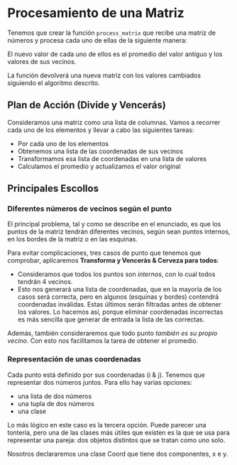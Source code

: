 # Procesamiento de una Matriz

Tenemos que crear la función `process_matrix` que recibe una matriz de números y procesa cada uno de ellas de la siguiente manera:
  
  El nuevo valor de cada uno de ellos es el promedio del valor antiguo y los valores de sus vecinos.

La función devolverá una nueva matriz con los valores cambiados siguiendo el algoritmo descrito.

## Plan de Acción (Divide y Vencerás)

Consideramos una matriz como una lista de columnas. Vamos a recorrer cada uno de los elementos y llevar a cabo las siguientes tareas:

* Por cada uno de los elementos
* Obtenemos una lista de las coordenadas de sus vecinos
* Transformamos esa lista de coordenadas en una lista de valores
* Calculamos el promedio y actualizamos el valor original

## Principales Escollos

### Diferentes números de vecinos según el punto

El principal problema, tal y como se describe en el enunciado, es que los puntos de la matriz tendrán diferentes vecinos, según sean puntos internos, en los bordes de la matriz o en las esquinas.

Para evitar complicaciones, tres casos de punto que tenemos que comprobar, aplicaremos  **Transforma y Vencerás & Cerveza para todos**:

* Consideramos que todos los puntos son _internos_, con lo cual todos tendrán 4 vecinos.
* Esto nos generará una lista de coordenadas, que en la mayoría de los casos será correcta, pero en algunos (esquinas y bordes) contendrá coordenadas inválidas. Estas últimos serán filtradas antes de obtener los valores. Lo hacemos así, porque eliminar coordenadas incorrectas es más sencilla que generar de entrada la lista de las correctas.

Además, también consideraremos que todo punto *también es su propio vecino*. Con esto nos facilitamos la tarea de obtener el promedio.

### Representación de unas coordenadas

Cada punto está definido por sus coordenadas (i & j). Tenemos que representar dos números juntos. Para ello hay varias opciones:

* una lista de dos números
* una tupla de dos números
* una clase

Lo más lógico en este caso es la tercera opción. Puede parecer una tontería, pero una de las clases más útiles que existen es la que se usa para representar una pareja: dos objetos distintos que se tratan como uno solo.

Nosotros declararemos una clase Coord que tiene dos componentes, x e y.

